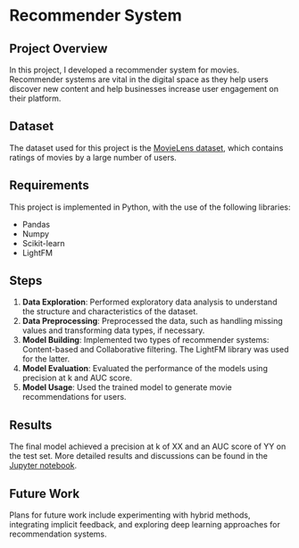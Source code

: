 # Recommender System

## Project Overview

In this project, I developed a recommender system for movies. Recommender systems are vital in the digital space as they help users discover new content and help businesses increase user engagement on their platform.

## Dataset

The dataset used for this project is the [MovieLens dataset](https://grouplens.org/datasets/movielens/), which contains ratings of movies by a large number of users.

## Requirements

This project is implemented in Python, with the use of the following libraries:

- Pandas
- Numpy
- Scikit-learn
- LightFM

## Steps

1. **Data Exploration**: Performed exploratory data analysis to understand the structure and characteristics of the dataset.
2. **Data Preprocessing**: Preprocessed the data, such as handling missing values and transforming data types, if necessary.
3. **Model Building**: Implemented two types of recommender systems: Content-based and Collaborative filtering. The LightFM library was used for the latter.
4. **Model Evaluation**: Evaluated the performance of the models using precision at k and AUC score.
5. **Model Usage**: Used the trained model to generate movie recommendations for users.

## Results

The final model achieved a precision at k of XX and an AUC score of YY on the test set. More detailed results and discussions can be found in the [Jupyter notebook](link-to-notebook).

## Future Work

Plans for future work include experimenting with hybrid methods, integrating implicit feedback, and exploring deep learning approaches for recommendation systems.
